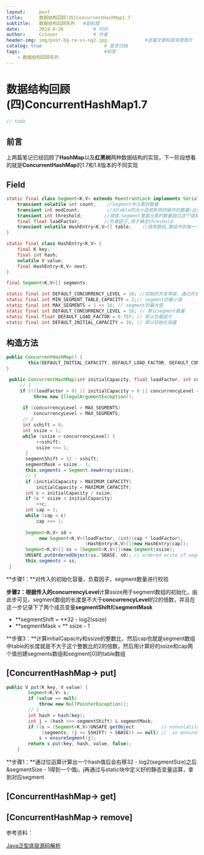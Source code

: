```yaml
---
layout:     post   				    
title:      数据结构回顾(四)ConcurrentHashMap1.7
subtitle:   数据结构回顾系列   #副标题
date:       2019-9-26		   	# 时间
author:     Cc1over				# 作者
header-img: img/post-bg-re-vs-ng2.jpg              #这篇文章标题背景图片
catalog: true 						# 是否归档
tags:								#标签
    - 数据结构回顾系列
---
```


# 数据结构回顾(四)ConcurrentHashMap1.7

```java
// todo
```

## 前言

上两篇笔记已经回顾了**HashMap**以及**红黑树**两种数据结构的实现，下一阶段想看的就是**ConcurrentHashMap**的1.7和1.8版本的不同实现

## Field

```java
static final class Segment<K,V> extends ReentrantLock implements Serializable {
    transient volatile int count;    //Segment中元素的数量
    transient int modCount;          //对table的大小造成影响的操作的数量(比如put或者remove操作)
    transient int threshold;        //阈值,Segment里面元素的数量超过这个值那么就会对Segment进行扩容
    final float loadFactor;         //负载因子,用于确定threshold
    transient volatile HashEntry<K,V>[] table;    //链表数组,数组中的每一个元素代表了一个链表的头部
}
```

```java
static final class HashEntry<K,V> {
    final K key;
    final int hash;
    volatile V value;
    final HashEntry<K,V> next;
}
```

```java
final Segment<K,V>[] segments; 

static final int DEFAULT_CONCURRENCY_LEVEL = 16; //初始的并发等级，通过并发等级来确定Segment的大小
static final int MIN_SEGMENT_TABLE_CAPACITY = 2;// segment的最小值
static final int MAX_SEGMENTS = 1 << 16; // segment的最大值
static final int DEFAULT_CONCURRENCY_LEVEL = 16; // 默认segment数量
static final float DEFAULT_LOAD_FACTOR = 0.75f; // 默认负载因子
static final int DEFAULT_INITIAL_CAPACITY = 16; // 默认初始化容量
```

## 构造方法

```java
public ConcurrentHashMap() {
        this(DEFAULT_INITIAL_CAPACITY, DEFAULT_LOAD_FACTOR, DEFAULT_CONCURRENCY_LEVEL);
}
```

```java
 public ConcurrentHashMap(int initialCapacity, float loadFactor, int concurrencyLevel) {
     // 1 
     if (!(loadFactor > 0) || initialCapacity < 0 || concurrencyLevel <= 0)
          throw new IllegalArgumentException();
    
      if (concurrencyLevel > MAX_SEGMENTS)
          concurrencyLevel = MAX_SEGMENTS;
      // 2
      int sshift = 0;
      int ssize = 1;
      while (ssize < concurrencyLevel) {
           ++sshift;
           ssize <<= 1;
       }
       segmentShift = 32 - sshift;
       segmentMask = ssize - 1;
       this.segments = Segment.newArray(ssize);
       // 3
       if (initialCapacity > MAXIMUM_CAPACITY)
           initialCapacity = MAXIMUM_CAPACITY;
       int c = initialCapacity / ssize;
       if (c * ssize < initialCapacity)
           ++c;
       int cap = 1;
       while (cap < c)
           cap <<= 1;
       
       Segment<K,V> s0 =
            new Segment<K,V>(loadFactor, (int)(cap * loadFactor),
                             (HashEntry<K,V>[])new HashEntry[cap]);
       Segment<K,V>[] ss = (Segment<K,V>[])new Segment[ssize];
       UNSAFE.putOrderedObject(ss, SBASE, s0); // ordered write of segments[0]
       this.segments = ss;
 }
```

**步骤1：**对传入的初始化容量，负载因子，segment数量进行校验

**步骤2：**根据传入的**concurrencyLevel**计算ssize用于segment数组的初始化，由此步可见，segment数组的长度是不大于**concurrencyLevel**的2的倍数，并且在这一步记录下了两个成员变量**segmentShift**和**segmentMask**

* **segmentShift = **32 - log2(ssize)
* **segmentMask = ** ssize - 1 

**步骤3：**计算initialCapacity和ssize的整数比，然后cap也就是segment数组中table的长度就是不大于这个整数比的2的倍数，然后用计算好的ssize和cap两个值创建segments数组和segment[0]的table数组

## [ConcurrentHashMap-> put]

```java
public V put(K key, V value) {
        Segment<K,V> s;
        if (value == null)
            throw new NullPointerException();
        // 1
        int hash = hash(key);
        int j = (hash >>> segmentShift) & segmentMask;
        if ((s = (Segment<K,V>)UNSAFE.getObject          // nonvolatile; recheck
             (segments, (j << SSHIFT) + SBASE)) == null) //  in ensureSegment
            s = ensureSegment(j);
        return s.put(key, hash, value, false);
    }
```

**步骤1：**通过位运算计算出一个hash值后会右移32 - log2(segmentSize)之后&segmentSize - 1得到一个值j，j再通过与static块中定义好的静态变量运算，拿到对应segment



## [ConcurrentHashMap-> get]

## [ConcurrentHashMap-> remove]







参考资料：

[Java泛型底层源码解析](https://www.cnblogs.com/liang1101/p/6407871.html)